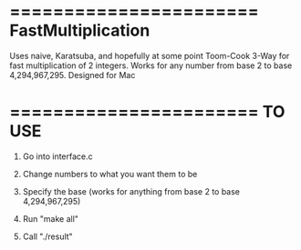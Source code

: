 =======================
FastMultiplication
=======================

Uses naive, Karatsuba, and hopefully at some point Toom-Cook 3-Way for fast multiplication of 2
integers. Works for any number from base 2 to base 4,294,967,295. Designed for Mac

=======================
TO USE
=======================

  1. Go into interface.c

  2. Change numbers to what you want them to be

  3. Specify the base (works for anything from base 2 to base 4,294,967,295)

  4. Run "make all"

  5. Call "./result"